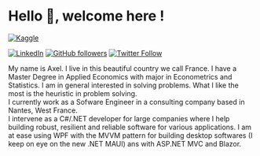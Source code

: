 # Hello 👋, welcome here !

[![Kaggle](https://img.shields.io/badge/kaggle-%2320BEFF.svg?&style=for-the-badge&logo=kaggle&logoColor=white)](https://www.kaggle.com/agailloty)

[![LinkedIn][linkedin-shield]][linkedin-url]
[![GitHub followers](https://img.shields.io/github/followers/agailloty.svg?style=social&label=Follow&maxAge=2592000)](https://github.com/agailloty?tab=followers)
[![Twitter Follow](https://img.shields.io/twitter/follow/cleris_mr.svg?style=social)](https://twitter.com/cleris_mr)  


My name is Axel. I live in this beautiful country we call France. I have a Master Degree in Applied Economics with major in Econometrics and Statistics. I am in general interested in solving problems. What I like the most is the heuristic in problem solving.  
I currently work as a Sofware Engineer in a consulting company based in Nantes, West France.   
I intervene as a C#/.NET developer for large companies where I help building robust, resilient and reliable software for various applications. I am at ease using WPF with the MVVM pattern for building desktop softwares (I keep on eye on the new .NET MAUI) ans with ASP.NET MVC and Blazor.

[linkedin-shield]: https://img.shields.io/badge/-LinkedIn-black.svg?style=flat-square&logo=linkedin&colorB=555
[linkedin-url]: https://www.linkedin.com/in/cgailloty/
